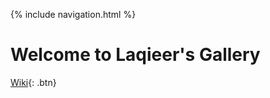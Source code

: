 {% include navigation.html %}

# Welcome to Laqieer's Gallery

[Wiki](https://github.com/laqieer/laqieer.github.io/wiki/){: .btn}
